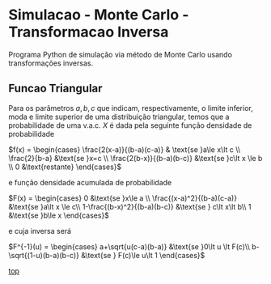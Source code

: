 # Simulacao - Monte Carlo - Transformacao Inversa

Programa Python de simulação via método de Monte Carlo usando transformações inversas.

## Funcao Triangular

Para os parâmetros $a, b, c$ que indicam, respectivamente, o limite inferior, moda e limite superior de uma distribuição triangular, temos que a probabilidade de uma v.a.c. $X$ é dada pela seguinte função densidade de probabilidade

$f(x) = \begin{cases}
    \frac{2(x-a)}{(b-a)(c-a)} & \text{se }a\le x\lt c \\
    \frac{2}{b-a} &\text{se }x=c \\
    \frac{2(b-x)}{(b-a)(b-c)} &\text{se }c\lt x \le b \\
    0 &\text{restante}
    \end{cases}$

e função densidade acumulada de probabilidade

$F(x) = \begin{cases}
    0 &\text{se }x\le a \\
    \frac{(x-a)^2}{(b-a)(c-a)} &\text{se }a\lt x \le c\\
    1-\frac{(b-x)^2}{(b-a)(b-c)} &\text{se } c\lt x\lt b\\
    1 &\text{se }b\le x
    \end{cases}$

e cuja inversa será

$F^{-1}(u) = \begin{cases}
    a+\sqrt{u(c-a)(b-a)} &\text{se }0\lt u \lt F(c)\\
    b-\sqrt{(1-u)(b-a)(b-c)} &\text{se } F(c)\le u\lt 1
    \end{cases}$

[top](#simulacao---monte-carlo---transformacao-inversa)
